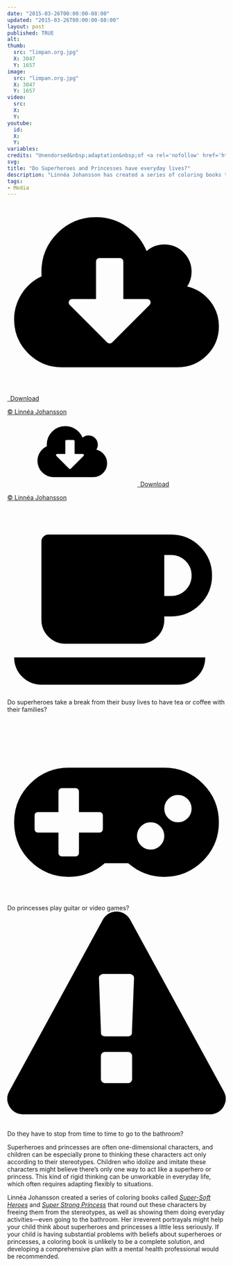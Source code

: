 ```yaml
---
date: "2015-03-26T00:00:00-08:00"
updated: "2015-03-26T00:00:00-08:00"
layout: post
published: TRUE
alt:
thumb:
  src: "limpan.org.jpg"
  X: 3047
  Y: 1657
image:
  src: "limpan.org.jpg"
  X: 3047
  Y: 1657
video:
  src: 
  X: 
  Y: 
youtube:
  id:
  X:
  Y:
variables:
credits: "Unendorsed&nbsp;adaptation&nbsp;of <a rel='nofollow' href='http://limpan.org/supermjukahjaltar/' target='_blank'>Super-Mjuka&nbsp;Hjältar &copy;&nbsp;Linnéa&nbsp;Johansson</a>"
svg:
title: "Do Superheroes and Princesses have everyday lives?"
description: "Linnéa Johansson has created a series of coloring books that can be the start of a conversation exploring questions about the everyday lives of heros."
tags:
- Media
---
```

<div class="float right side">
	<div>
		<a class="download" rel="nofollow" href="{{site.url}}/Super-Soft-Heroes.pdf" download="CDavidMaxey.com-Super-Soft-Heroes.pdf">
			<amp-img alt="Super Soft Heroes by Linnéa Johansson" width="414" height="536" src="{{site.cache}}/books/Super-Soft-Heroes.jpg" sizes="8.625rem"></amp-img>
			<div><svg id="svg-download" class="fontawesome" xmlns="http://www.w3.org/2000/svg" viewBox="0 0 2048 1792"><path d="M1344 928q0-14-9-23t-23-9h-224v-352q0-13-9.5-22.5t-22.5-9.5h-192q-13 0-22.5 9.5t-9.5 22.5v352h-224q-13 0-22.5 9.5t-9.5 22.5q0 14 9 23l352 352q9 9 23 9t23-9l351-351q10-12 10-24zm640 224q0 159-112.5 271.5t-271.5 112.5h-1088q-185 0-316.5-131.5t-131.5-316.5q0-130 70-240t188-165q-2-30-2-43 0-212 150-362t362-150q156 0 285.5 87t188.5 231q71-62 166-62 106 0 181 75t75 181q0 76-41 138 130 31 213.5 135.5t83.5 238.5z"/></svg>&ensp;Download</div>
		</a>
		<p class="credits"><a rel="nofollow" href="http://limpan.org/supermjukahjaltar/" target="_blank">&copy;&nbsp;Linnéa Johansson</a></p>
	</div>
	<div>
		<a class="download" rel="nofollow" href="{{site.url}}/Super-Strong-Princess.pdf" download="CDavidMaxey.com-Super-Strong-Princess.pdf">
		<amp-img alt="Super Strong Princess by Linnéa Johansson" width="414" height="536" src="{{site.cache}}/books/Super-Strong-Princess.jpg" sizes="8.625rem"></amp-img>
		<div><svg class="fontawesome"><use xlink:href="#svg-download"/></svg>&ensp;Download</div>
		</a>
		<p class="credits"><a rel="nofollow" href="http://limpan.org/superstrong/" target="_blank">&copy;&nbsp;Linnéa Johansson</a></p>
	</div>
</div>
<div class="fontawesomelist">
<div><svg class="fontawesome" viewBox="0 0 2048 1792" xmlns="http://www.w3.org/2000/svg"><path d="M1728 640q0-80-56-136t-136-56h-64v384h64q80 0 136-56t56-136zm-1664 768h1792q0 106-75 181t-181 75h-1280q-106 0-181-75t-75-181zm1856-768q0 159-112.5 271.5t-271.5 112.5h-64v32q0 92-66 158t-158 66h-704q-92 0-158-66t-66-158v-736q0-26 19-45t45-19h1152q159 0 271.5 112.5t112.5 271.5z"/></svg>Do superheroes take a break from their busy lives to have tea or coffee with their families?</div>
<div><svg class="fontawesome" viewBox="0 0 2048 1792" xmlns="http://www.w3.org/2000/svg"><path d="M896 1088v-128q0-14-9-23t-23-9h-192v-192q0-14-9-23t-23-9h-128q-14 0-23 9t-9 23v192h-192q-14 0-23 9t-9 23v128q0 14 9 23t23 9h192v192q0 14 9 23t23 9h128q14 0 23-9t9-23v-192h192q14 0 23-9t9-23zm576 64q0-53-37.5-90.5t-90.5-37.5-90.5 37.5-37.5 90.5 37.5 90.5 90.5 37.5 90.5-37.5 37.5-90.5zm256-256q0-53-37.5-90.5t-90.5-37.5-90.5 37.5-37.5 90.5 37.5 90.5 90.5 37.5 90.5-37.5 37.5-90.5zm256 128q0 212-150 362t-362 150q-192 0-338-128h-220q-146 128-338 128-212 0-362-150t-150-362 150-362 362-150h896q212 0 362 150t150 362z"/></svg>Do princesses play guitar or video games?</div>
<div><svg class="fontawesome" viewBox="0 0 1792 1792" xmlns="http://www.w3.org/2000/svg"><path d="M1024 1375v-190q0-14-9.5-23.5t-22.5-9.5h-192q-13 0-22.5 9.5t-9.5 23.5v190q0 14 9.5 23.5t22.5 9.5h192q13 0 22.5-9.5t9.5-23.5zm-2-374l18-459q0-12-10-19-13-11-24-11h-220q-11 0-24 11-10 7-10 21l17 457q0 10 10 16.5t24 6.5h185q14 0 23.5-6.5t10.5-16.5zm-14-934l768 1408q35 63-2 126-17 29-46.5 46t-63.5 17h-1536q-34 0-63.5-17t-46.5-46q-37-63-2-126l768-1408q17-31 47-49t65-18 65 18 47 49z"/></svg>Do they have to stop from time to time to go to the bathroom?</div>
</div>

Superheroes and princesses are often one-dimensional characters, and children can be especially prone to thinking these characters act only according to their stereotypes. Children who idolize and imitate these characters might believe there’s only one way to act like a superhero or princess. This kind of rigid thinking can be unworkable in everyday life, which often requires adapting flexibly to situations.

Linnéa Johansson created a series of coloring books called <a href="{{site.url}}/Super-Soft-Heroes.pdf" download="CDavidMaxey.com-Super-Soft-Heroes.pdf"><em>Super-Soft Heroes</em></a> and <a href="{{site.url}}/Super-Strong-Princess.pdf" download="CDavidMaxey.com-Super-Strong-Princess.pdf"><em>Super Strong Princess</em></a> that round out these characters by freeing them from the stereotypes, as well as showing them doing everyday activities&mdash;even going to the bathroom. Her irreverent portrayals might help your child think about superheroes and princesses a little less seriously. If your child is having substantial problems with beliefs about superheroes or princesses, a coloring book is unlikely to be a complete solution, and developing a comprehensive plan with a mental health professional would be recommended.
